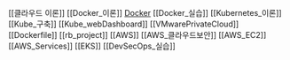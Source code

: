 
[[클라우드 이론]]
[[Docker_이론]]
[Docker](Spaces/Desc/Docker.md)
[[Docker_실습]]
[[Kubernetes_이론]]
[[Kube_구축]]
[[Kube_webDashboard]]
[[VMwarePrivateCloud]]
[[Dockerfile]]
[[rb_project]]
[[AWS]]
[[AWS_클라우드보안]]
[[AWS_EC2]]
[[AWS_Services]]
[[EKS]]
[[DevSecOps_실습]]
